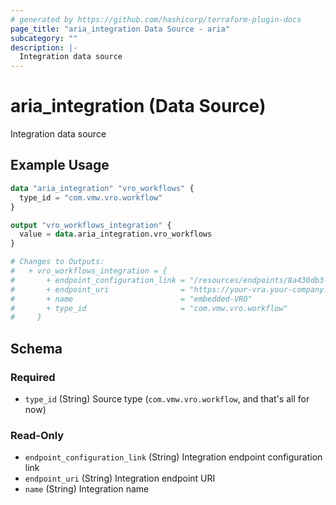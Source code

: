 ```yaml
---
# generated by https://github.com/hashicorp/terraform-plugin-docs
page_title: "aria_integration Data Source - aria"
subcategory: ""
description: |-
  Integration data source
---
```


# aria_integration (Data Source)

Integration data source

## Example Usage

```terraform
data "aria_integration" "vro_workflows" {
  type_id = "com.vmw.vro.workflow"
}

output "vro_workflows_integration" {
  value = data.aria_integration.vro_workflows
}

# Changes to Outputs:
#   + vro_workflows_integration = {
#       + endpoint_configuration_link = "/resources/endpoints/8a430db3-924c-4d58-a29a-da811f9c992e"
#       + endpoint_uri                = "https://your-vra.your-company.net:443"
#       + name                        = "embedded-VRO"
#       + type_id                     = "com.vmw.vro.workflow"
#     }
```

<!-- schema generated by tfplugindocs -->
## Schema

### Required

- `type_id` (String) Source type (`com.vmw.vro.workflow`, and that's all for now)

### Read-Only

- `endpoint_configuration_link` (String) Integration endpoint configuration link
- `endpoint_uri` (String) Integration endpoint URI
- `name` (String) Integration name
